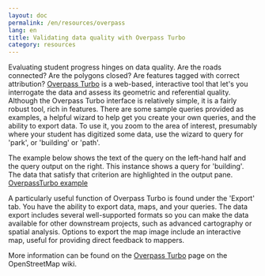 ```yaml
---
layout: doc
permalink: /en/resources/overpass
lang: en
title: Validating data quality with Overpass Turbo
category: resources
---
```


Evaluating student progress hinges on data quality. Are the roads connected? Are the polygons closed? Are features tagged with correct attribution? [Overpass Turbo](http://overpass-turbo.eu/) is a web-based, interactive tool that let's you interrogate the data and assess its geometric and referential quality. Although the Overpass Turbo interface is relatively simple, it is a fairly robust tool, rich in features. There are some sample queries provided as examples, a helpful wizard to help get you create your own queries, and the ability to export data. To use it, you zoom to the area of interest, presumably where your student has digitized some data, use the wizard to query for 'park', or 'building' or 'path'. 

The example below shows the text of the query on the left-hand half and the query output on the right. This instance shows a query for 'building'. The data that satisfy that criterion are highlighted in the output pane. [OverpassTurbo example](/_posts/en/modules/resources/Overpass_turbo.tiff)

A particularly useful function of Overpass Turbo is found under the 'Export' tab. You have the ability to export data, maps, and your queries. The data export includes several well-supported formats so you can make the data available for other downstream projects, such as advanced cartography or spatial analysis. Options to export the map image include an interactive map, useful for providing direct feedback to mappers. 

More information can be found on the [Overpass Turbo](http://wiki.openstreetmap.org/wiki/Overpass_turbo) page on the OpenStreetMap wiki.
